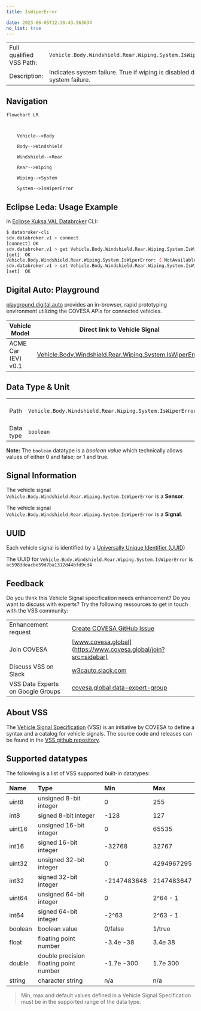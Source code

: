 ```yaml
---
title: IsWiperError

date: 2023-06-05T12:38:43.563634
no_list: true
---
```



| | |
|---|---|
| Full qualified VSS Path: | `Vehicle.Body.Windshield.Rear.Wiping.System.IsWiperError` |
| Description: | Indicates system failure. True if wiping is disabled due to system failure. |

## Navigation

```mermaid
flowchart LR



    Vehicle-->Body

    Body-->Windshield

    Windshield-->Rear

    Rear-->Wiping

    Wiping-->System

    System-->IsWiperError

```

## Eclipse Leda: Usage Example

In [Eclipse Kuksa.VAL Databroker](https://github.com/eclipse/kuksa.val/tree/master/kuksa_databroker) CLI:



```bash
$ databroker-cli
sdv.databroker.v1 > connect
[connect] OK
sdv.databroker.v1 > get Vehicle.Body.Windshield.Rear.Wiping.System.IsWiperError
[get]  OK
Vehicle.Body.Windshield.Rear.Wiping.System.IsWiperError: ( NotAvailable )
sdv.databroker.v1 > set Vehicle.Body.Windshield.Rear.Wiping.System.IsWiperError false
[set]  OK
```

## Digital Auto: Playground

[playground.digital.auto](http://digital.auto) provides an in-browser, rapid prototyping environment utilizing the COVESA APIs for connected vehicles. 

| Vehicle Model | Direct link to Vehicle Signal |
|---|---|
| ACME Car (EV) v0.1 | [Vehicle.Body.Windshield.Rear.Wiping.System.IsWiperError](https://digitalauto.netlify.app/model/STLWzk1WyqVVLbfymb4f/cvi/list/Vehicle.Body.Windshield.Rear.Wiping.System.IsWiperError/) |

## Data Type & Unit

| | | |
|---|---|---|
| Path | `Vehicle.Body.Windshield.Rear.Wiping.System.IsWiperError` | [VSS: Addressing nodes](https://covesa.github.io/vehicle_signal_specification/rule_set/basics/) |
| Data type | `boolean` | [VSS: Datatypes](https://covesa.github.io/vehicle_signal_specification/rule_set/data_entry/data_types/) |









**Note:** The `boolean` datatype is a *boolean value* which technically allows values of either 0 and false; or 1 and true.





## Signal Information





The vehicle signal `Vehicle.Body.Windshield.Rear.Wiping.System.IsWiperError` is a **Sensor**.

The vehicle signal `Vehicle.Body.Windshield.Rear.Wiping.System.IsWiperError` is a **Signal**.



## UUID

Each vehicle signal is identified by a [Universally Unique Identifier (UUID](https://en.wikipedia.org/wiki/Universally_unique_identifier))

The UUID for `Vehicle.Body.Windshield.Rear.Wiping.System.IsWiperError` is `ac5983deacbe59d7ba1312d44bfd9cd4`


## Feedback

Do you think this Vehicle Signal specification needs enhancement? Do you want to discuss with experts? Try the following ressources to get in touch with the VSS community:

| | |
|---|---|
| Enhancement request | [Create COVESA GitHub Issue](https://github.com/COVESA/vehicle_signal_specification/issues/new?body=Please+describe+your+feedback&title=Signal+feedback+Vehicle.Body.Windshield.Rear.Wiping.System.IsWiperError) |
| Join COVESA | [www.covesa.global](https://www.covesa.global/join?src=sidebar) |
| Discuss VSS on Slack | [w3cauto.slack.com](http://w3cauto.slack.com/) |
| VSS Data Experts on Google Groups | [covesa.global data-expert-group](https://groups.google.com/a/covesa.global/g/data-expert-group) |

## About VSS

The [Vehicle Signal Specification](https://covesa.github.io/vehicle_signal_specification/) (VSS)
is an initiative by COVESA to define a syntax and a catalog for vehicle signals.
The source code and releases can be found in the [VSS github repository](https://github.com/COVESA/vehicle_signal_specification).

## Supported datatypes

The following is a list of VSS supported built-in datatypes:

Name       | Type                       | Min  | Max
:----------|:---------------------------|:-----|:---
uint8      | unsigned 8-bit integer     | 0    | 255
int8       | signed 8-bit integer       | -128 | 127
uint16     | unsigned 16-bit integer    |  0   | 65535
int16      | signed 16-bit integer      | -32768 | 32767
uint32     | unsigned 32-bit integer    | 0 | 4294967295
int32      | signed 32-bit integer      | -2147483648 | 2147483647
uint64     | unsigned 64-bit integer    | 0    | 2^64 - 1
int64      | signed 64-bit integer      | -2^63 | 2^63 - 1
boolean    | boolean value              | 0/false | 1/true
float      | floating point number      | -3.4e -38 | 3.4e 38
double     | double precision floating point number | -1.7e -300 | 1.7e 300
string     | character string           | n/a  | n/a

> Min, max and default values defined in a Vehicle Signal Specification must be in the supported range of the data type.

